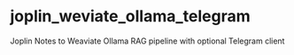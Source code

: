 # joplin_weviate_ollama_telegram
Joplin Notes to Weaviate Ollama RAG pipeline with optional Telegram client
